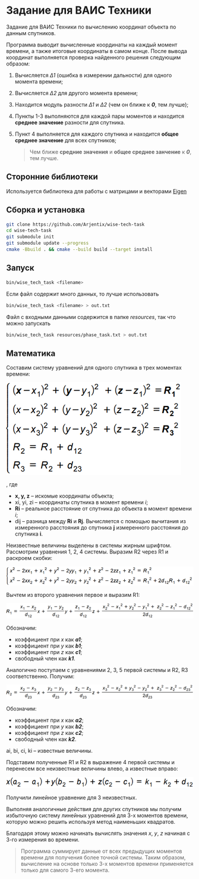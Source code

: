 # Задание для ВАИС Техники

Задание для ВАИС Техники по вычислению координат объекта по данным спутников.

Программа выводит вычисленные координаты на каждый момент времени, а также итоговые координаты в самом конце. После вывода координат выполняется проверка найденного решения следующим образом:

1. Вычисляется *Δ1* (ошибка в измерении дальности) для одного момента времени;

2. Вычисляется *Δ2* для другого момента времени;

3. Находится модуль разности *Δ1* и *Δ2* (чем он ближе к ***0***, тем лучше);

4. Пункты 1-3 выполняются для каждой пары моментов и находится **среднее значение** разности для спутника.

5. Пункт 4 выполняется для каждого спутника и находится **общее среднее значение** для всех спутников;

   > Чем ближе **средние значения** и  **общее среднее занчение** к ***0***, тем лучше.

## Сторонние библиотеки

Используется библиотека для работы с матрицами и векторами [Eigen](https://gitlab.com/libeigen/eigen)

## Сборка и установка

```bash
git clone https://github.com/Arjentix/wise-tech-task
cd wise-tech-task
git submodule init
git submodule update --progress
cmake -Bbuild . && cmake --build build --target install
```

## Запуск

```bash
bin/wise_tech_task <filename>
```

Если файл содержит много данных, то лучше использовать

```bash
bin/wise_tech_task <filename> > out.txt
```

Файл  с входными данными содержится в папке *resources*, так что можно запускать

```bash
bin/wise_tech_task resources/phase_task.txt > out.txt
```

## Математика

Составим систему уравнений для одного спутника в трех моментах времени:

![](images/first_system.png)

, где 

* **x, y, z** – искомые координаты объекта;
* xi, yi, zi – координаты спутника в момент времени *i*;
* **Ri** – реальное расстояние от спутника до объекта в момент времени *i*;
* dij – разница между **Ri** и **Rj**. Вычисляется с помощью вычитания из измеренного расстояния до спутника **j** измеренного расстояния до спутника **i**.

Неизвестные величины выделены в системы жирным шрифтом. Рассмотрим уравнения 1, 2, 4 системы. Выразим R2 через R1 и раскроем скобки:

![](images/second_system.png)

Вычтем из второго уравнения первое и выразим R1:

![](images/R1.png)

Обозначим:

* коэффициент при *x* как ***a1***;
* коэффициент при *y* как ***b1***;
* коэффициент при *z* как ***c1***;
* свободный член как ***k1***.

Аналогично поступаем с уравнениями 2, 3, 5 первой системы и R2, R3 соответственно. Получим:

![](images/R2.png)

Обозначим:

* коэффициент при *x* как ***a2***;
* коэффициент при *y* как ***b2***;
* коэффициент при *z* как ***c2***;
* свободный член как ***k2***.

ai, bi, ci, ki – известные величины.

Подставим полученные R1 и R2 в выражение 4 первой системы и перенесем все неизвестные величины влево, а известные вправо:

![](images/expression.png)

Получили линейное уравнение для 3 неизвестных.

Выполняя аналогичные действия для других спутников мы получим избыточную систему линейных уравнений для 3-х моментов времени, которую можно решить используя метод наименьших квадратов.

Благодаря этому можно начинать вычислять значения *x*, *y*, *z* начиная с 3-го измерения во времени.

> Программа суммирует данные от всех предыдущих моментов времени для получения более точной системы. Таким образом, вычисление на основе только 3-х моментов времени применяется только для самого 3-его момента.